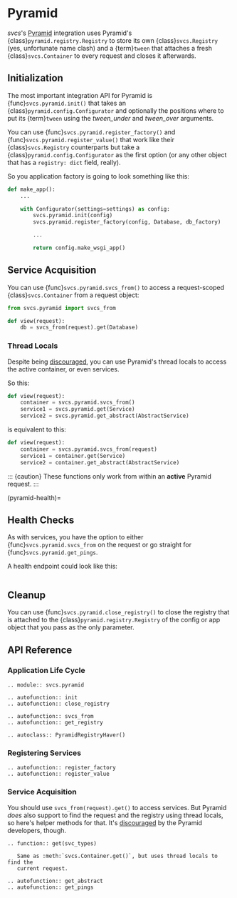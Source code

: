 # Pyramid

*svcs*'s [Pyramid](https://trypyramid.com) integration uses Pyramid's {class}`pyramid.registry.Registry` to store its own {class}`svcs.Registry` (yes, unfortunate name clash) and a {term}`tween` that attaches a fresh {class}`svcs.Container` to every request and closes it afterwards.


## Initialization

The most important integration API for Pyramid is {func}`svcs.pyramid.init()` that takes an {class}`pyramid.config.Configurator` and optionally the positions where to put its {term}`tween` using the *tween_under* and *tween_over* arguments.

You can use {func}`svcs.pyramid.register_factory()` and {func}`svcs.pyramid.register_value()` that work like their {class}`svcs.Registry` counterparts but take a {class}`pyramid.config.Configurator` as the first option (or any other object that has a `registry: dict` field, really).

So you application factory is going to look something like this:

```python
def make_app():
    ...

    with Configurator(settings=settings) as config:
        svcs.pyramid.init(config)
        svcs.pyramid.register_factory(config, Database, db_factory)

        ...

        return config.make_wsgi_app()
```


## Service Acquisition

You can use {func}`svcs.pyramid.svcs_from()` to access a request-scoped {class}`svcs.Container` from a request object:

```python
from svcs.pyramid import svcs_from

def view(request):
    db = svcs_from(request).get(Database)
```


### Thread Locals

Despite being [discouraged](<inv:#narr/threadlocals>), you can use Pyramid's thread locals to access the active container, or even services.

So this:

```python
def view(request):
    container = svcs.pyramid.svcs_from()
    service1 = svcs.pyramid.get(Service)
    service2 = svcs.pyramid.get_abstract(AbstractService)
```

is equivalent to this:

```python
def view(request):
    container = svcs.pyramid.svcs_from(request)
    service1 = container.get(Service)
    service2 = container.get_abstract(AbstractService)
```

::: {caution}
These functions only work from within an **active** Pyramid request.
:::


(pyramid-health)=

## Health Checks

As with services, you have the option to either {func}`svcs.pyramid.svcs_from` on the request or go straight for {func}`svcs.pyramid.get_pings`.

A health endpoint could look like this:

```{literalinclude} ../examples/health_check_pyramid.py
```


## Cleanup

You can use {func}`svcs.pyramid.close_registry()` to close the registry that is attached to the {class}`pyramid.registry.Registry` of the config or app object that you pass as the only parameter.


## API Reference

### Application Life Cycle

```{eval-rst}
.. module:: svcs.pyramid

.. autofunction:: init
.. autofunction:: close_registry

.. autofunction:: svcs_from
.. autofunction:: get_registry

.. autoclass:: PyramidRegistryHaver()
```


### Registering Services

```{eval-rst}
.. autofunction:: register_factory
.. autofunction:: register_value
```


### Service Acquisition

You should use `svcs_from(request).get()` to access services.
But Pyramid _does_ also support to find the request and the registry using thread locals, so here's helper methods for that.
It's [discouraged](<inv:#narr/threadlocals>) by the Pyramid developers, though.

```{eval-rst}
.. function:: get(svc_types)

   Same as :meth:`svcs.Container.get()`, but uses thread locals to find the
   current request.

.. autofunction:: get_abstract
.. autofunction:: get_pings
```
